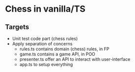 # Chess in vanilla/TS

## Targets

- Unit test code part (chess rules)
- Apply separation of concerns
    - rules.ts contains domain (chess) rules, in FP
    - game.ts contains a game API, in POO
    - presenter.ts offer an API to interact with user-interface
    - app.ts to setup everything